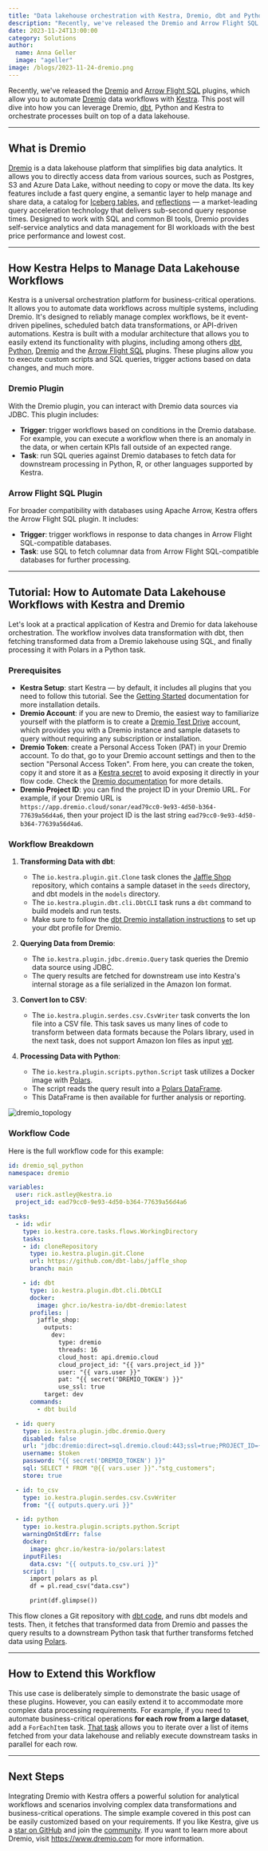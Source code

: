 ```yaml
---
title: "Data lakehouse orchestration with Kestra, Dremio, dbt and Python"
description: "Recently, we've released the Dremio and Arrow Flight SQL plugins for Kestra, which allow you to seamlessly integrate Dremio with Kestra workflows. This blog post will dive into how you can leverage Dremio, dbt, Python, and Kestra to orchestrate workflows built on top of a data lakehouse."
date: 2023-11-24T13:00:00
category: Solutions
author:
  name: Anna Geller
  image: "ageller"
image: /blogs/2023-11-24-dremio.png
---
```


Recently, we've released the [Dremio](https://kestra.io/plugins/plugin-jdbc-dremio/) and [Arrow Flight SQL](https://kestra.io/plugins/plugin-jdbc-arrow-flight/) plugins, which allow you to automate [Dremio](https://www.dremio.com/) data workflows with [Kestra](https://github.com/kestra-io/kestra). This post will dive into how you can leverage Dremio, [dbt](https://github.com/dbt-labs/dbt-core), Python and Kestra to orchestrate processes built on top of a data lakehouse.

---

## What is Dremio

[Dremio](https://github.com/kestra-io/kestra) is a data lakehouse platform that simplifies big data analytics. It allows you to directly access data from various sources, such as Postgres, S3 and Azure Data Lake, without needing to copy or move the data. Its key features include a fast query engine, a semantic layer to help manage and share data, a catalog for [Iceberg tables](https://kestra.io/blogs/2023-08-05-iceberg-for-aws-users), and [reflections](https://www.dremio.com/resources/tutorials/getting-started-with-reflections/) — a market-leading query acceleration technology that delivers sub-second query response times. Designed to work with SQL and common BI tools, Dremio provides self-service analytics and data management for BI workloads with the best price performance and lowest cost.


---

## How Kestra Helps to Manage Data Lakehouse Workflows

Kestra is a universal orchestration platform for business-critical operations. It allows you to automate data workflows across multiple systems, including Dremio. It's designed to reliably manage complex workflows, be it event-driven pipelines, scheduled batch data transformations, or API-driven automations. Kestra is built with a modular architecture that allows you to easily extend its functionality with plugins, including among others [dbt](https://kestra.io/plugins/plugin-dbt/tasks/cli/io.kestra.plugin.dbt.cli.dbtcli), [Python](https://kestra.io/plugins/plugin-script-python), [Dremio](https://kestra.io/plugins/plugin-jdbc-dremio) and the [Arrow Flight SQL](https://kestra.io/plugins/plugin-jdbc-arrow-flight) plugins. These plugins allow you to execute custom scripts and SQL queries, trigger actions based on data changes, and much more.

### Dremio Plugin

With the Dremio plugin, you can interact with Dremio data sources via JDBC. This plugin includes:

- **Trigger**: trigger workflows based on conditions in the Dremio database. For example, you can execute a workflow when there is an anomaly in the data, or when certain KPIs fall outside of an expected range.
- **Task**: run SQL queries against Dremio databases to fetch data for downstream processing in Python, R, or other languages supported by Kestra.

### Arrow Flight SQL Plugin

For broader compatibility with databases using Apache Arrow, Kestra offers the Arrow Flight SQL plugin. It includes:

- **Trigger**: trigger workflows in response to data changes in Arrow Flight SQL-compatible databases.
- **Task**: use SQL to fetch columnar data from Arrow Flight SQL-compatible databases for further processing.

---

## Tutorial: How to Automate Data Lakehouse Workflows with Kestra and Dremio

Let's look at a practical application of Kestra and Dremio for data lakehouse orchestration. The workflow involves data transformation with dbt, then fetching transformed data from a Dremio lakehouse using SQL, and finally processing it with Polars in a Python task.

### Prerequisites

- **Kestra Setup**: start Kestra — by default, it includes all plugins that you need to follow this tutorial. See the [Getting Started](https://kestra.io/docs/developer-guide/plugins) documentation for more installation details.
- **Dremio Account**: if you are new to Dremio, the easiest way to familiarize yourself with the platform is to create a [Dremio Test Drive](https://docs.dremio.com/cloud/test-drive/) account, which provides you with a Dremio instance and sample datasets to query without requiring any subscription or installation.
- **Dremio Token**: create a Personal Access Token (PAT) in your Dremio account. To do that, go to your Dremio account settings and then to the section "Personal Access Token". From here, you can create the token, copy it and store it as a [Kestra secret](https://kestra.io/docs/developer-guide/secrets) to avoid exposing it directly in your flow code. Check the [Dremio documentation](https://docs.dremio.com/cloud/security/authentication/personal-access-token#creating-a-pat) for more details.
- **Dremio Project ID**: you can find the project ID in your Dremio URL. For example, if your Dremio URL is `https://app.dremio.cloud/sonar/ead79cc0-9e93-4d50-b364-77639a56d4a6`, then your project ID is the last string `ead79cc0-9e93-4d50-b364-77639a56d4a6`.


### Workflow Breakdown

1. **Transforming Data with dbt**:
   - The `io.kestra.plugin.git.Clone` task clones the [Jaffle Shop](https://github.com/dbt-labs/jaffle_shop) repository, which contains a sample dataset in the `seeds` directory, and dbt models in the `models` directory.
   - The `io.kestra.plugin.dbt.cli.DbtCLI` task runs a `dbt` command to build models and run tests.
   - Make sure to follow the [dbt Dremio installation instructions](https://docs.getdbt.com/docs/core/connect-data-platform/dremio-setup) to set up your dbt profile for Dremio.

2. **Querying Data from Dremio**:
   - The `io.kestra.plugin.jdbc.dremio.Query` task queries the Dremio data source using JDBC.
   - The query results are fetched for downstream use into Kestra's internal storage as a file serialized in the Amazon Ion format.

3. **Convert Ion to CSV**:
   - The `io.kestra.plugin.serdes.csv.CsvWriter` task converts the Ion file into a CSV file. This task saves us many lines of code to transform between data formats because the Polars library, used in the next task, does not support Amazon Ion files as input [yet](https://github.com/pola-rs/polars/issues/12069).

4. **Processing Data with Python**:
   - The `io.kestra.plugin.scripts.python.Script` task utilizes a Docker image with [Polars](https://www.pola.rs/).
   - The script reads the query result into a [Polars DataFrame](https://kestra.io/blogs/2023-08-11-dataframes).
   - This DataFrame is then available for further analysis or reporting.


![dremio_topology](/blogs/2023-11-24-dremio/dremio_topology.png)


### Workflow Code

Here is the full workflow code for this example:

```yaml
id: dremio_sql_python
namespace: dremio

variables:
  user: rick.astley@kestra.io
  project_id: ead79cc0-9e93-4d50-b364-77639a56d4a6

tasks:
  - id: wdir
    type: io.kestra.core.tasks.flows.WorkingDirectory
    tasks:
    - id: cloneRepository
      type: io.kestra.plugin.git.Clone
      url: https://github.com/dbt-labs/jaffle_shop
      branch: main

    - id: dbt
      type: io.kestra.plugin.dbt.cli.DbtCLI
      docker:
        image: ghcr.io/kestra-io/dbt-dremio:latest
      profiles: |
        jaffle_shop:
          outputs:
            dev:
              type: dremio
              threads: 16
              cloud_host: api.dremio.cloud
              cloud_project_id: "{{ vars.project_id }}"
              user: "{{ vars.user }}"
              pat: "{{ secret('DREMIO_TOKEN') }}"
              use_ssl: true
          target: dev
      commands:
        - dbt build

  - id: query
    type: io.kestra.plugin.jdbc.dremio.Query
    disabled: false
    url: "jdbc:dremio:direct=sql.dremio.cloud:443;ssl=true;PROJECT_ID={{vars.project_id}};"
    username: $token
    password: "{{ secret('DREMIO_TOKEN') }}"
    sql: SELECT * FROM "@{{ vars.user }}"."stg_customers";
    store: true

  - id: to_csv
    type: io.kestra.plugin.serdes.csv.CsvWriter
    from: "{{ outputs.query.uri }}"

  - id: python
    type: io.kestra.plugin.scripts.python.Script
    warningOnStdErr: false
    docker:
      image: ghcr.io/kestra-io/polars:latest
    inputFiles:
      data.csv: "{{ outputs.to_csv.uri }}"
    script: |
      import polars as pl
      df = pl.read_csv("data.csv")

      print(df.glimpse())
```

This flow clones a Git repository with [dbt code](https://github.com/dbt-labs/jaffle_shop), and runs dbt models and tests. Then, it fetches that transformed data from Dremio and passes the query results to a downstream Python task that further transforms fetched data using [Polars](https://www.pola.rs).

---

## How to Extend this Workflow

This use case is deliberately simple to demonstrate the basic usage of these plugins. However, you can easily extend it to accommodate more complex data processing requirements. For example, if you need to automate business-critical operations **for each row from a large dataset**, add a `ForEachItem` task. [That task](https://kestra.io/docs/developer-guide/tasks#foreachitem) allows you to iterate over a list of items fetched from your data lakehouse and reliably execute downstream tasks in parallel for each row.

---

## Next Steps

Integrating Dremio with Kestra offers a powerful solution for analytical workflows and scenarios involving complex data transformations and business-critical operations. The simple example covered in this post can be easily customized based on your requirements. If you like Kestra, give us a [star on GitHub](https://github.com/kestra-io/kestra) and join the [community](https://kestra.io/slack). If you want to learn more about Dremio, visit https://www.dremio.com for more information.
